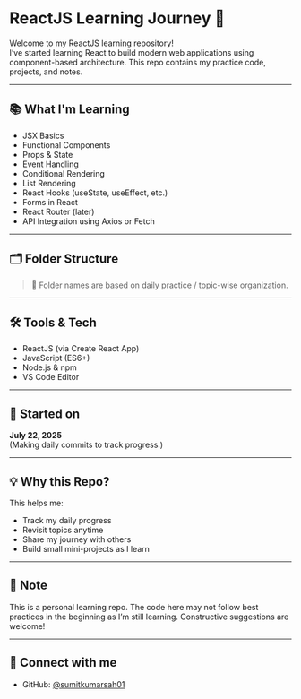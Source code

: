 # ReactJS Learning Journey 🚀

Welcome to my ReactJS learning repository!  
I’ve started learning React to build modern web applications using component-based architecture. This repo contains my practice code, projects, and notes.

---

## 📚 What I'm Learning

- JSX Basics
- Functional Components
- Props & State
- Event Handling
- Conditional Rendering
- List Rendering
- React Hooks (useState, useEffect, etc.)
- Forms in React
- React Router (later)
- API Integration using Axios or Fetch

---

## 🗂️ Folder Structure


> 🔁 Folder names are based on daily practice / topic-wise organization.

---

## 🛠 Tools & Tech

- ReactJS (via Create React App)
- JavaScript (ES6+)
- Node.js & npm
- VS Code Editor

---

## 📅 Started on

**July 22, 2025**  
(Making daily commits to track progress.)

---

## 💡 Why this Repo?

This helps me:

- Track my daily progress
- Revisit topics anytime
- Share my journey with others
- Build small mini-projects as I learn

---

## 📌 Note

This is a personal learning repo. The code here may not follow best practices in the beginning as I’m still learning. Constructive suggestions are welcome!

---

## 🔗 Connect with me

- GitHub: [@sumitkumarsah01]((https://github.com/sumitkumarsah01))

